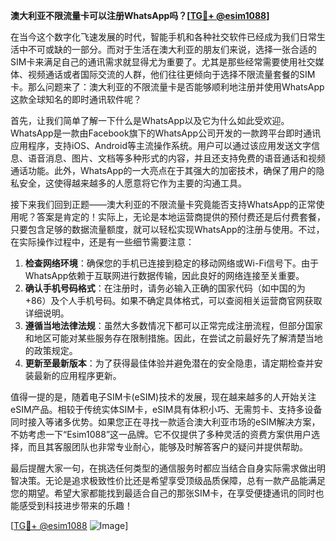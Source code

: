 **澳大利亚不限流量卡可以注册WhatsApp吗？[[TG💪+ @esim1088](https://t.me/s/esim1088)]**

在当今这个数字化飞速发展的时代，智能手机和各种社交软件已经成为我们日常生活中不可或缺的一部分。而对于生活在澳大利亚的朋友们来说，选择一张合适的SIM卡来满足自己的通讯需求就显得尤为重要了。尤其是那些经常需要使用社交媒体、视频通话或者国际交流的人群，他们往往更倾向于选择不限流量套餐的SIM卡。那么问题来了：澳大利亚的不限流量卡是否能够顺利地注册并使用WhatsApp这款全球知名的即时通讯软件呢？

首先，让我们简单了解一下什么是WhatsApp以及它为什么如此受欢迎。WhatsApp是一款由Facebook旗下的WhatsApp公司开发的一款跨平台即时通讯应用程序，支持iOS、Android等主流操作系统。用户可以通过该应用发送文字信息、语音消息、图片、文档等多种形式的内容，并且还支持免费的语音通话和视频通话功能。此外，WhatsApp的一大亮点在于其强大的加密技术，确保了用户的隐私安全，这使得越来越多的人愿意将它作为主要的沟通工具。

接下来我们回到正题——澳大利亚的不限流量卡究竟能否支持WhatsApp的正常使用呢？答案是肯定的！实际上，无论是本地运营商提供的预付费还是后付费套餐，只要包含足够的数据流量额度，就可以轻松实现WhatsApp的注册与使用。不过，在实际操作过程中，还是有一些细节需要注意：

1. **检查网络环境**：确保您的手机已连接到稳定的移动网络或Wi-Fi信号下。由于WhatsApp依赖于互联网进行数据传输，因此良好的网络连接至关重要。
2. **确认手机号码格式**：在注册时，请务必输入正确的国家代码（如中国的为+86）及个人手机号码。如果不确定具体格式，可以查阅相关运营商官网获取详细说明。
3. **遵循当地法律法规**：虽然大多数情况下都可以正常完成注册流程，但部分国家和地区可能对某些服务存在限制措施。因此，在尝试之前最好先了解清楚当地的政策规定。
4. **更新至最新版本**：为了获得最佳体验并避免潜在的安全隐患，请定期检查并安装最新的应用程序更新。

值得一提的是，随着电子SIM卡(eSIM)技术的发展，现在越来越多的人开始关注eSIM产品。相较于传统实体SIM卡，eSIM具有体积小巧、无需剪卡、支持多设备同时接入等诸多优势。如果您正在寻找一款适合澳大利亚市场的eSIM解决方案，不妨考虑一下“Esim1088”这一品牌。它不仅提供了多种灵活的资费方案供用户选择，而且其客服团队也非常专业耐心，能够及时解答客户的疑问并提供帮助。

最后提醒大家一句，在挑选任何类型的通信服务时都应当结合自身实际需求做出明智决策。无论是追求极致性价比还是希望享受顶级品质保障，总有一款产品能满足您的期望。希望大家都能找到最适合自己的那张SIM卡，在享受便捷通讯的同时也能感受到科技进步带来的乐趣！

[[TG💪+ @esim1088](https://t.me/s/esim1088) ![Image](https://i.postimg.cc/4NQfJmqS/Snipaste-2025-05-13-00-14-12.png)]